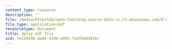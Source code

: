 ```yaml
---
content_type: resource
description: ''
file: /media/https%3A/open-learning-course-data-rc.s3.amazonaws.com/6-00-introduction-to-computer-science-and-programming-fall-2008/7e12959bda665194a495fa47844581bc_Q8SoG1OIveU.pdf
file_type: application/pdf
resourcetype: Document
title: 3play pdf file
uid: 7e12959b-da66-5194-a495-fa47844581bc
---
```

